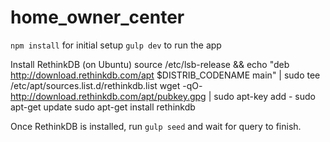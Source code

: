 # home_owner_center

`npm install` for initial setup
`gulp dev`    to run the app

Install RethinkDB (on Ubuntu)
    source /etc/lsb-release && echo "deb http://download.rethinkdb.com/apt $DISTRIB_CODENAME main" | sudo tee /etc/apt/sources.list.d/rethinkdb.list
    wget -qO- http://download.rethinkdb.com/apt/pubkey.gpg | sudo apt-key add -
    sudo apt-get update
    sudo apt-get install rethinkdb
    
Once RethinkDB is installed, run `gulp seed` and wait for query to finish.
